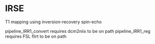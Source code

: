 # IRSE
T1 mapping using inversion-recovery spin-echo

pipeline_IRR1_convert requires dcm2niix to be on path
pipeline_IRR1_reg requires FSL flirt to be on path

